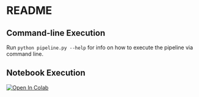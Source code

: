 # README

## Command-line Execution

Run `python pipeline.py --help` for info on how to execute the pipeline via command line.

## Notebook Execution

[![Open In Colab](https://colab.research.google.com/assets/colab-badge.svg)](https://colab.research.google.com/github/ma-lab-cgidr/zebrafish-quantification/blob/master/interactive_pipeline.ipynb)
